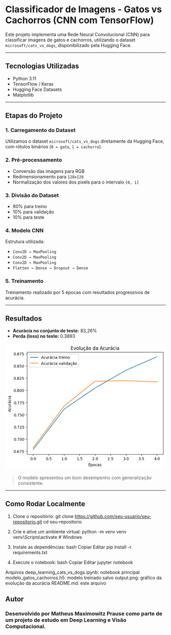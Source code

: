 # Classificador de Imagens - Gatos vs Cachorros (CNN com TensorFlow)

Este projeto implementa uma Rede Neural Convolucional (CNN) para classificar imagens de gatos e cachorros, utilizando o dataset `microsoft/cats_vs_dogs`, disponibilizado pela Hugging Face.

---

##  Tecnologias Utilizadas

- Python 3.11
- TensorFlow / Keras
- Hugging Face Datasets
- Matplotlib

---

## Etapas do Projeto

### 1. Carregamento do Dataset
Utilizamos o dataset `microsoft/cats_vs_dogs` diretamente da Hugging Face, com rótulos binários (`0 = gato`, `1 = cachorro`).

### 2. Pré-processamento
- Conversão das imagens para RGB
- Redimensionamento para `128x128`
- Normalização dos valores dos pixels para o intervalo `[0, 1]`

### 3. Divisão do Dataset
- 80% para treino
- 10% para validação
- 10% para teste

### 4. Modelo CNN
Estrutura utilizada:
- `Conv2D → MaxPooling`
- `Conv2D → MaxPooling`
- `Conv2D → MaxPooling`
- `Flatten → Dense → Dropout → Dense`

### 5. Treinamento
Treinamento realizado por 5 épocas com resultados progressivos de acurácia.

---

## Resultados

- **Acurácia no conjunto de teste:** 83,26%
- **Perda (loss) no teste:** 0.3893

![Evolução da Acurácia](output.png)

> O modelo apresentou um bom desempenho com generalização consistente.

---

##  Como Rodar Localmente

1. Clone o repositório:
git clone https://github.com/seu-usuario/seu-repositorio.git
cd seu-repositorio

2. Crie e ative um ambiente virtual:
python -m venv venv
venv\Scripts\activate  # Windows

3. Instale as dependências:
bash
Copiar
Editar
pip install -r requirements.txt

4. Execute o notebook:
bash
Copiar
Editar
jupyter notebook

Arquivos
deep_learning_cats_vs_dogs.ipynb: notebook principal
modelo_gatos_cachorros.h5: modelo treinado salvo
output.png: gráfico da evolução da acurácia
README.md: este arquivo


## Autor
 ### Desenvolvido por **Matheus Maximowitz Prause** como parte de um projeto de estudo em Deep Learning e Visão Computacional.